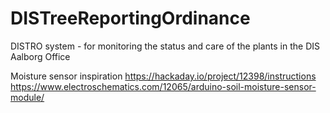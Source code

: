# DISTreeReportingOrdinance
DISTRO system - for monitoring the status and care of the plants in the DIS Aalborg Office


Moisture sensor inspiration
https://hackaday.io/project/12398/instructions
https://www.electroschematics.com/12065/arduino-soil-moisture-sensor-module/

